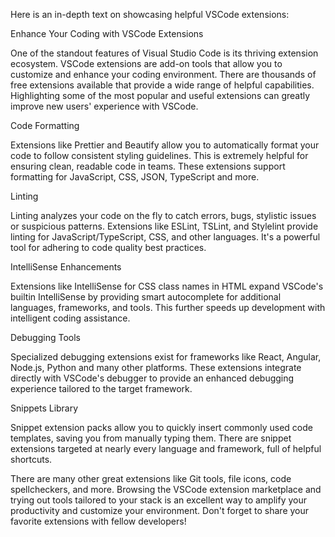Here is an in-depth text on showcasing helpful VSCode extensions:

Enhance Your Coding with VSCode Extensions

One of the standout features of Visual Studio Code is its thriving extension ecosystem. VSCode extensions are add-on tools that allow you to customize and enhance your coding environment. There are thousands of free extensions available that provide a wide range of helpful capabilities. Highlighting some of the most popular and useful extensions can greatly improve new users' experience with VSCode.

Code Formatting

Extensions like Prettier and Beautify allow you to automatically format your code to follow consistent styling guidelines. This is extremely helpful for ensuring clean, readable code in teams. These extensions support formatting for JavaScript, CSS, JSON, TypeScript and more.

Linting

Linting analyzes your code on the fly to catch errors, bugs, stylistic issues or suspicious patterns. Extensions like ESLint, TSLint, and Stylelint provide linting for JavaScript/TypeScript, CSS, and other languages. It's a powerful tool for adhering to code quality best practices.

IntelliSense Enhancements

Extensions like IntelliSense for CSS class names in HTML expand VSCode's builtin IntelliSense by providing smart autocomplete for additional languages, frameworks, and tools. This further speeds up development with intelligent coding assistance.

Debugging Tools

Specialized debugging extensions exist for frameworks like React, Angular, Node.js, Python and many other platforms. These extensions integrate directly with VSCode's debugger to provide an enhanced debugging experience tailored to the target framework.

Snippets Library

Snippet extension packs allow you to quickly insert commonly used code templates, saving you from manually typing them. There are snippet extensions targeted at nearly every language and framework, full of helpful shortcuts.

There are many other great extensions like Git tools, file icons, code spellcheckers, and more. Browsing the VSCode extension marketplace and trying out tools tailored to your stack is an excellent way to amplify your productivity and customize your environment. Don't forget to share your favorite extensions with fellow developers!
